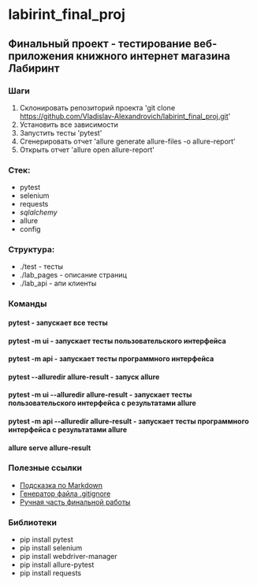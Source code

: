 # labirint_final_proj

## Финальный проект - тестирование веб-приложения книжного интернет магазина Лабиринт

### Шаги
1. Склонировать репозиторий проекта 'git clone https://github.com/Vladislav-Alexandrovich/labirint_final_proj.git'
2. Установить все зависимости
3. Запустить тесты 'pytest'
4. Сгенерировать отчет 'allure generate allure-files -o allure-report'
5. Открыть отчет 'allure open allure-report'

### Стек:
- pytest
- selenium
- requests
- _sqlalchemy_
- allure
- config

### Структура:
- ./test - тесты
- ./lab_pages - описание страниц
- ./lab_api - апи клиенты

### Команды
#### pytest - запускает все тесты
#### pytest -m ui - запускает тесты пользовательского интерфейса
#### pytest -m api - запускает тесты программного интерфейса
#### pytest --alluredir allure-result - запуск allure
#### pytest  -m ui --alluredir allure-result - запускает тесты пользовательского интерфейса c результатами allure
#### pytest  -m api --alluredir allure-result - запускает тесты программного интерфейса c результатами allure
#### allure serve allure-result

### Полезные ссылки
- [Подсказка по Markdown](https://www.markdownguide.org/basic-syntax/)
- [Генератор файла .gitignore](https://www.toptal.com/developers/gitignore)
- [Ручная часть финальной работы](https://lovenewthings.yonote.ru/share/921183b0-53d8-4ffd-9c6f-da0df6a42d45)

### Библиотеки

- pip install pytest
- pip install selenium
- pip install webdriver-manager
- pip install allure-pytest
- pip install requests



